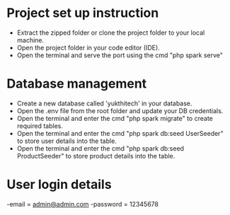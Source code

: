 # Project set up instruction

- Extract the zipped folder or clone the project folder to your local machine.
- Open the project folder in your code editor (IDE).
- Open the terminal and serve the port using the cmd "php spark serve"


# Database management

- Create a new database called 'yukthitech' in your database.
- Open the .env file from the root folder and update your DB credentials.
- Open the terminal and enter the cmd "php spark migrate" to create required tables.
- Open the terminal and enter the cmd "php spark db:seed UserSeeder" to store user details into the table.
- Open the terminal and enter the cmd "php spark db:seed ProductSeeder" to store product details into the table.

# User login details

-email = admin@admin.com
-password = 12345678


